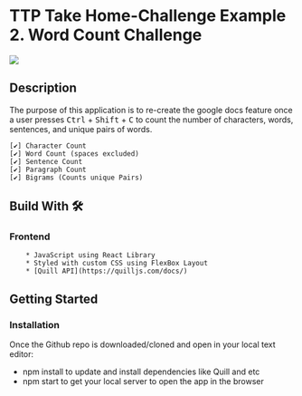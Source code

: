 # TTP Take Home-Challenge Example 2. Word Count Challenge 
![](word-counter.gif)
## Description 
The purpose of this application is to re-create the google docs feature once a user presses <kbd>Ctrl</kbd> + <kbd>Shift</kbd> + <kbd>C</kbd> to count the number of characters, words, sentences, and unique pairs of words. 

    [✔️] Character Count 
    [✔️] Word Count (spaces excluded)
    [✔️] Sentence Count 
    [✔️] Paragraph Count 
    [✔️] Bigrams (Counts unique Pairs)

## Build With 🛠
### Frontend 
        * JavaScript using React Library 
        * Styled with custom CSS using FlexBox Layout
        * [Quill API](https://quilljs.com/docs/) 

## Getting Started 
<!-- 
### Dependencies

* Application was tested on Google Chrome -->


### Installation
Once the Github repo is downloaded/cloned and open in your local text editor:
* npm install to update and install dependencies like Quill and etc 
* npm start to get your local server to open the app in the browser



